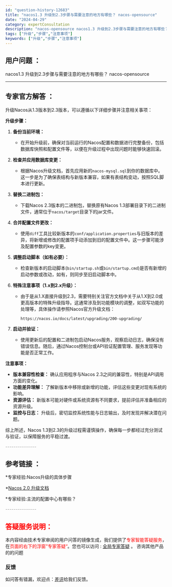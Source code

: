 ```yaml
---
id: "question-history-12683"
title: "nacos1.3 升级到2.3步骤与需要注意的地方有哪些？ nacos-opensource"
date: "2024-04-29"
category: expertConsultation
description: "nacos-opensource nacos1.3 升级到2.3步骤与需要注意的地方有哪些？"
tags: ["升级","步骤","注意事项"]
keywords: ["升级","步骤","注意事项"]
---
```


## 用户问题 ： 
 nacos1.3 升级到2.3步骤与需要注意的地方有哪些？
 nacos-opensource 

---------------
## 专家官方解答 ：

升级Nacos从1.3版本到2.3版本，可以遵循以下详细步骤并注意相关事项：

**升级步骤：**

1. **备份当前环境：**
   - 在开始升级前，确保对当前运行的Nacos配置和数据进行完整备份，包括数据库快照和配置文件等，以便在升级过程中出现问题时能够快速回滚。

2. **检查并应用数据库变更：**
   - 根据Nacos升级文档，首先应用新的`nacos-mysql.sql`到你的数据库中。这一步是为了确保表结构与新版本兼容，如果有表结构变动，按照SQL脚本进行更新。

3. **替换二进制包：**
   - 下载Nacos 2.3版本的二进制包，替换原有Nacos 1.3部署目录下的二进制文件，通常位于`nacos/target`目录下的jar文件。

4. **合并配置文件更改：**
   - 使用`diff`工具比较新版本的`conf/application.properties`与旧版本的差异，将新增或修改的配置项手动添加到旧的配置文件中。这一步骤可能涉及配置参数的key变更。

5. **调整启动脚本（如有必要）：**
   - 检查新版本的启动脚本(`bin/startup.sh`或`bin/startup.cmd`)是否有新增的启动参数或改动，如有，则同步至旧启动脚本中。

6. **特殊注意事项（1.x到2.x升级）：**
   - 由于是从1.X直接升级到2.3，需要特别关注官方文档中关于从1.X到2.0或更高版本的特殊升级指导。这通常涉及到功能模块的调整，如双写功能的处理等，具体操作请参照Nacos官方升级文档：
     ```
     https://nacos.io/docs/latest/upgrading/200-upgrading/
     ```

7. **启动并验证：**
   - 使用更新后的配置和二进制包启动Nacos服务，观察启动日志，确保没有错误信息。随后，通过Nacos控制台或API验证配置管理、服务发现等功能是否正常工作。

**注意事项：**

- **版本兼容性检查：** 确认应用程序与Nacos 2.3之间的兼容性，特别是API调用方面的变化。
- **功能差异理解：** 了解新版本中移除或新增的功能，评估这些变更对现有系统的影响。
- **资源评估：** 新版本可能对硬件或系统资源有不同要求，提前评估并准备相应的资源升级。
- **监控与日志：** 升级后，密切监控系统性能与日志输出，及时发现并解决潜在问题。

综上所述，Nacos 1.3到2.3的升级过程需谨慎操作，确保每一步都经过充分测试与验证，以保障服务的平稳过渡。


<font color="#949494">---------------</font> 


## 参考链接 ：

*专家经验:Nacos升级的具体步骤 
 
 *[Nacos 2.0 升级文档](https://nacos.io/docs/latest/upgrading/200-upgrading)
 
 *专家经验:主流的配置中心有哪些？ 


 <font color="#949494">---------------</font> 
 


## <font color="#FF0000">答疑服务说明：</font> 

本内容经由技术专家审阅的用户问答的镜像生成，我们提供了<font color="#FF0000">专家智能答疑服务</font>，在<font color="#FF0000">页面的右下的浮窗”专家答疑“</font>。您也可以访问 : [全局专家答疑](https://opensource.alibaba.com/chatBot) 。 咨询其他产品的的问题

### 反馈
如问答有错漏，欢迎点：[差评](https://ai.nacos.io/user/feedbackByEnhancerGradePOJOID?enhancerGradePOJOId=12685)给我们反馈。
